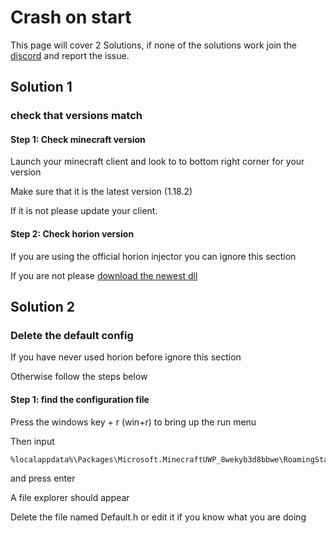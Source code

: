 # Crash on start

This page will cover 2 Solutions, if none of the solutions work join the [discord](https://discord.gg/horion) and report the issue.

## Solution 1

### check that versions match

#### Step 1: Check minecraft version

Launch your minecraft client and look to to bottom right corner for your version

Make sure that it is the latest version (1.18.2)

If it is not please update your client.

#### Step 2: Check horion version

If you are using the official horion injector you can ignore this section

If you are not please [download the newest dll](https://horion.download/dll)

## Solution 2

### Delete the default config

If you have never used horion before ignore this section 

Otherwise follow the steps below

#### Step 1: find the configuration file

Press the windows key + r (win+r) to bring up the run menu

Then input

```
%localappdata%\Packages\Microsoft.MinecraftUWP_8wekyb3d8bbwe\RoamingState
```

and press enter

A file explorer should appear

Delete the file named Default.h or edit it if you know what you are doing

